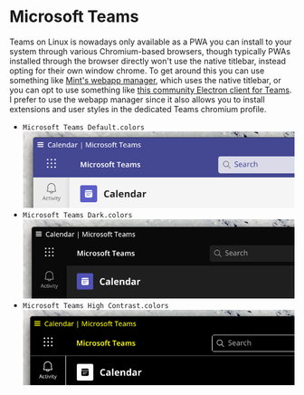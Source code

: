 # Microsoft Teams

Teams on Linux is nowadays only available as a PWA you can install to your
system through various Chromium-based browsers, though typically PWAs installed
through the browser directly won't use the native titlebar, instead opting for
their own window chrome. To get around this you can use something like [Mint's
webapp manager](https://github.com/linuxmint/webapp-manager), which uses the
native titlebar, or you can opt to use something like [this community Electron
client for Teams](https://github.com/IsmaelMartinez/teams-for-linux). I prefer
to use the webapp manager since it also allows you to install extensions and
user styles in the dedicated Teams chromium profile.

- `Microsoft Teams Default.colors`
  ![](teams-default.png)
- `Microsoft Teams Dark.colors`
  ![](teams-dark.png)
- `Microsoft Teams High Contrast.colors`
  ![](teams-hc.png)
